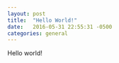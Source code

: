 ```yaml
---
layout: post
title:  "Hello World!"
date:   2016-05-31 22:55:31 -0500
categories: general
---
```

Hello world!
